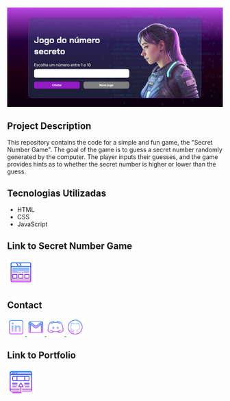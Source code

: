 ![Game](Imagens/jogo.png)

## Project Description

This repository contains the code for a simple and fun game, the "Secret Number Game". The goal of the game is to guess a secret number randomly generated by the computer. The player inputs their guesses, and the game provides hints as to whether the secret number is higher or lower than the guess.

## Tecnologias Utilizadas

* HTML
* CSS
* JavaScript

## Link to Secret Number Game

<a href="https://jogo-numero-secreto-beatrizssaurora.netlify.app/" alt="Jogo" title="Jogo">
  <img width="64px" src="Imagens/icons8-web-64.png" alt="Portfólio">
</a>


## Contact

 
 <a href="https://www.linkedin.com/in/beatrizssaurora/">
  <img width="42px" alt="LinkedIn" title="LinkedIn" src="Imagens/icons8-linkedin-64.png">
</a>
<a href="mailto:beatrizssaurora@gmail.com" title="beatrizssaurora@gmail.com">
  <img width="42px" src="Imagens/icons8-gmail-64.png" alt="Ícone do Gmail">
</a>
<a href="beatriz02627" alt="Usuário do Discord" title="beatriz02627">
  <img width="42px" src="Imagens/icons8-logo-discord-64.png" alt="Ícone do Discord">
</a>
<a href="https://github.com/beatrizssaurora" alt="Github" title="Github">
  <img width="42px" src="Imagens/icons8-github-64.png" alt="Github">
</a>

## Link to Portfolio

<a href="https://my-website-beatriz-santos.netlify.app/" alt="site" title="Portfólio">
  <img width="64px" src="Imagens/icons8-abrir-no-navegador-64.png" alt="Portfólio">
</a>
